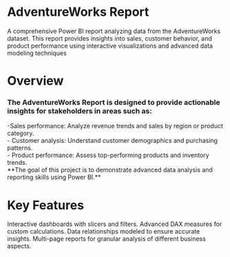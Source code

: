 # AdventureWorks Report 
A comprehensive Power BI report analyzing data from the AdventureWorks dataset. This report provides insights into sales, customer behavior, and product performance using interactive visualizations and advanced data modeling techniques
# Overview
<h3>The AdventureWorks Report is designed to provide actionable insights for stakeholders in areas such as:</h3>
-Sales performance: Analyze revenue trends and sales by region or product category.
</br>
- Customer analysis: Understand customer demographics and purchasing patterns.
</br>
- Product performance: Assess top-performing products and inventory trends.
</br>
 **The goal of this project is to demonstrate advanced data analysis and reporting skills using Power BI.**

# Key Features
Interactive dashboards with slicers and filters.
Advanced DAX measures for custom calculations.
Data relationships modeled to ensure accurate insights.
Multi-page reports for granular analysis of different business aspects.


